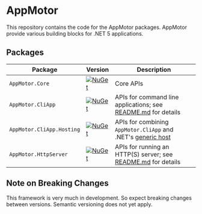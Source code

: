 ﻿# AppMotor

This repository contains the code for the AppMotor packages. AppMotor provide various building blocks for .NET 5 applications.

## Packages

| Package                   | Version                                                                                                                           | Description
| ------------------------- | --------------------------------------------------------------------------------------------------------------------------------- | -----------
| `AppMotor.Core`           | [![NuGet](https://img.shields.io/nuget/v/AppMotor.Core.svg)](https://www.nuget.org/packages/AppMotor.Core/)                       | Core APIs
| `AppMotor.CliApp`         | [![NuGet](https://img.shields.io/nuget/v/AppMotor.CliApp.svg)](https://www.nuget.org/packages/AppMotor.CliApp/)                   | APIs for command line applications; see [README.md](src/AppMotor.CliApp/README.md) for details
| `AppMotor.CliApp.Hosting` | [![NuGet](https://img.shields.io/nuget/v/AppMotor.CliApp.Hosting.svg)](https://www.nuget.org/packages/AppMotor.CliApp.Hosting/)   | APIs for combining `AppMotor.CliApp` and .NET's [generic host](https://docs.microsoft.com/en-us/dotnet/core/extensions/generic-host)
| `AppMotor.HttpServer`     | [![NuGet](https://img.shields.io/nuget/v/AppMotor.HttpServer.svg)](https://www.nuget.org/packages/AppMotor.HttpServer/)            | APIs for running an HTTP(S) server; see [README.md](src/AppMotor.HttpServer/README.md) for details

## Note on Breaking Changes

This framework is very much in development. So expect breaking changes between versions. Semantic versioning does not yet apply.
